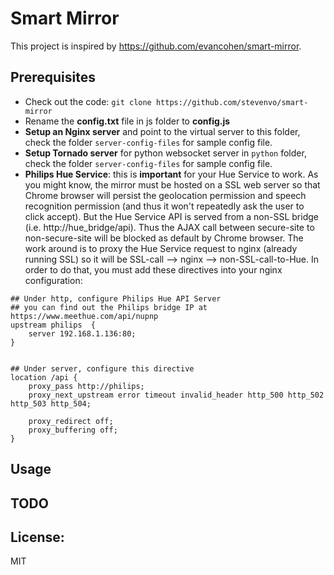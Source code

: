 # Smart Mirror
This project is inspired by https://github.com/evancohen/smart-mirror.

## Prerequisites

* Check out the code: `git clone https://github.com/stevenvo/smart-mirror`
* Rename the **config.txt** file in js folder to **config.js**
* **Setup an Nginx server** and point to the virtual server to this folder, check the folder `server-config-files` for sample config file.
* **Setup Tornado server** for python websocket server in `python` folder,  check the folder `server-config-files` for sample config file.
* **Philips Hue Service**: this is **important** for your Hue Service to work. As you might know, the mirror must be hosted on a SSL web server so that Chrome browser will persist the geolocation permission and speech recognition permission (and thus it won't repeatedly ask the user to click accept). But the Hue Service API is served from a non-SSL bridge (i.e. http://hue_bridge/api). Thus the AJAX call between secure-site to non-secure-site will be blocked as default by Chrome browser. The work around is to proxy the Hue Service request to nginx (already running SSL) so it will be SSL-call --> nginx --> non-SSL-call-to-Hue. In order to do that, you must add these directives into your nginx configuration:

```
## Under http, configure Philips Hue API Server
## you can find out the Philips bridge IP at https://www.meethue.com/api/nupnp
upstream philips  {
    server 192.168.1.136:80; 
} 


## Under server, configure this directive
location /api {
    proxy_pass http://philips;
    proxy_next_upstream error timeout invalid_header http_500 http_502 http_503 http_504;
         
    proxy_redirect off;
    proxy_buffering off;
}
```


## Usage


## TODO



## License:
MIT
